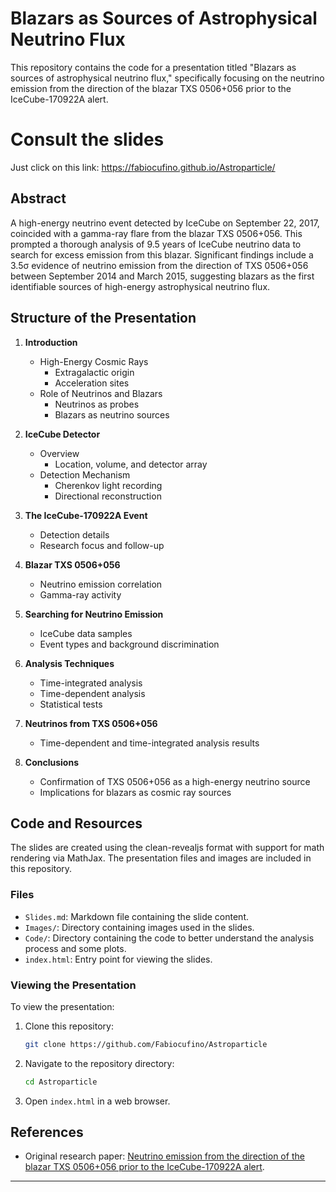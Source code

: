 # Blazars as Sources of Astrophysical Neutrino Flux

This repository contains the code for a presentation titled "Blazars as sources of astrophysical neutrino flux," specifically focusing on the neutrino emission from the direction of the blazar TXS 0506+056 prior to the IceCube-170922A alert.

# Consult the slides

Just click on this link: https://fabiocufino.github.io/Astroparticle/

## Abstract

A high-energy neutrino event detected by IceCube on September 22, 2017, coincided with a gamma-ray flare from the blazar TXS 0506+056. This prompted a thorough analysis of 9.5 years of IceCube neutrino data to search for excess emission from this blazar. Significant findings include a 3.5σ evidence of neutrino emission from the direction of TXS 0506+056 between September 2014 and March 2015, suggesting blazars as the first identifiable sources of high-energy astrophysical neutrino flux.

## Structure of the Presentation

1. **Introduction**
   - High-Energy Cosmic Rays
     - Extragalactic origin
     - Acceleration sites
   - Role of Neutrinos and Blazars
     - Neutrinos as probes
     - Blazars as neutrino sources

2. **IceCube Detector**
   - Overview
     - Location, volume, and detector array
   - Detection Mechanism
     - Cherenkov light recording
     - Directional reconstruction

3. **The IceCube-170922A Event**
   - Detection details
   - Research focus and follow-up

4. **Blazar TXS 0506+056**
   - Neutrino emission correlation
   - Gamma-ray activity

5. **Searching for Neutrino Emission**
   - IceCube data samples
   - Event types and background discrimination

6. **Analysis Techniques**
   - Time-integrated analysis
   - Time-dependent analysis
   - Statistical tests

7. **Neutrinos from TXS 0506+056**
   - Time-dependent and time-integrated analysis results

8. **Conclusions**
   - Confirmation of TXS 0506+056 as a high-energy neutrino source
   - Implications for blazars as cosmic ray sources

## Code and Resources

The slides are created using the clean-revealjs format with support for math rendering via MathJax. The presentation files and images are included in this repository.

### Files

- `Slides.md`: Markdown file containing the slide content.
- `Images/`: Directory containing images used in the slides.
- `Code/`: Directory containing the code to better understand the analysis process and some plots.
- `index.html`: Entry point for viewing the slides.

### Viewing the Presentation

To view the presentation:

1. Clone this repository:
   ```bash
   git clone https://github.com/Fabiocufino/Astroparticle
   ```
2. Navigate to the repository directory:
   ```bash
   cd Astroparticle
   ```
3. Open `index.html` in a web browser.

## References

- Original research paper: [Neutrino emission from the direction of the blazar TXS 0506+056 prior to the IceCube-170922A alert](https://arxiv.org/abs/1807.08794).


---
